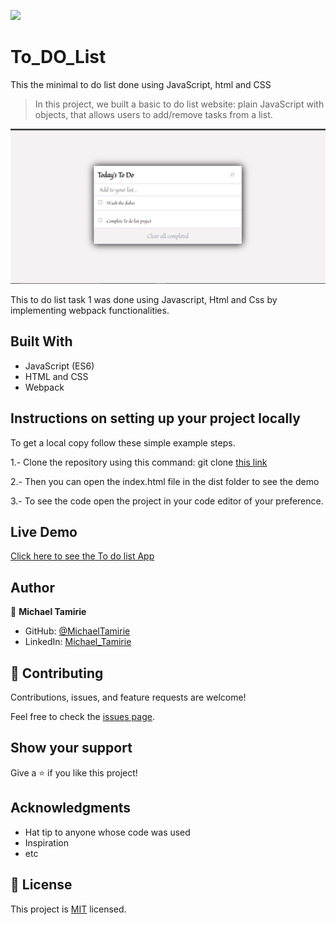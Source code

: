 ![](https://img.shields.io/badge/Microverse-blueviolet)

# To_DO_List
This the minimal to do list done using JavaScript, html and CSS

> In this project, we built a basic to do list website: plain JavaScript with objects, that allows users to add/remove tasks from a list.

![screenshot](./Capture.PNG)

This to do list task 1 was done using Javascript, Html and Css by implementing webpack functionalities.

## Built With

- JavaScript (ES6)
- HTML and CSS
- Webpack

## Instructions on setting up your project locally

To get a local copy follow these simple example steps.

1.- Clone the repository using this command:
    git clone [this link](https://github.com/Micky373/To_DO_List.git) 

2.- Then you can open the index.html file in the dist folder to see the demo

3.- To see the code open the project in your code editor of your preference.

## Live Demo 

[Click here to see the To do list App](https://micky373.github.io/To_DO_List/dist/) 

## Author

👤 **Michael Tamirie**

- GitHub: [@MichaelTamirie](https://github.com/Micky373)
- LinkedIn: [Michael_Tamirie](https://www.linkedin.com/in/michael-tamirie-288a331ab)

## 🤝 Contributing

Contributions, issues, and feature requests are welcome!

Feel free to check the [issues page](https://github.com/charlyeneh/Awesome-books-Library/issues).

## Show your support

Give a ⭐️ if you like this project!

## Acknowledgments

- Hat tip to anyone whose code was used
- Inspiration
- etc

## 📝 License

This project is [MIT](./MIT.md) licensed.


